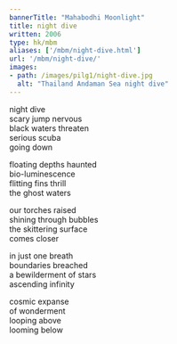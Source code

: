 ```yaml
---
bannerTitle: "Mahabodhi Moonlight" 
title: night dive
written: 2006
type: hk/mbm
aliases: ['/mbm/night-dive.html']
url: '/mbm/night-dive/'
images:
- path: /images/pilg1/night-dive.jpg 
  alt: "Thailand Andaman Sea night dive"
---
```


night dive  
scary jump nervous  
black waters threaten  
serious scuba  
going down
 
floating depths haunted  
bio-luminescence  
flitting fins thrill  
the ghost waters
   
our torches raised  
shining through bubbles  
the skittering surface  
comes closer
 
in just one breath  
boundaries breached  
a bewilderment of stars  
ascending infinity
 
cosmic expanse  
of wonderment  
looping above  
looming below

